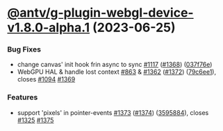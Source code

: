 # [@antv/g-plugin-webgl-device-v1.8.0-alpha.1](https://github.com/antvis/g/compare/@antv/g-plugin-webgl-device@1.7.51...@antv/g-plugin-webgl-device@1.8.0-alpha.1) (2023-06-25)

### Bug Fixes

-   change canvas' init hook frin async to sync [#1117](https://github.com/antvis/g/issues/1117) ([#1368](https://github.com/antvis/g/issues/1368)) ([037f76e](https://github.com/antvis/g/commit/037f76e73dfcd47843fcda2e2151139c65ac2934))
-   WebGPU HAL & handle lost context [#863](https://github.com/antvis/g/issues/863) & [#1362](https://github.com/antvis/g/issues/1362) ([#1372](https://github.com/antvis/g/issues/1372)) ([79c6ee1](https://github.com/antvis/g/commit/79c6ee15f47daa858ffe08bf0003fda39dc7947a)), closes [#1094](https://github.com/antvis/g/issues/1094) [#1369](https://github.com/antvis/g/issues/1369)

### Features

-   support 'pixels' in pointer-events [#1373](https://github.com/antvis/g/issues/1373) ([#1374](https://github.com/antvis/g/issues/1374)) ([3595884](https://github.com/antvis/g/commit/35958840b44ee58a157f90043530b3fc34686c18)), closes [#1325](https://github.com/antvis/g/issues/1325) [#1375](https://github.com/antvis/g/issues/1375)
